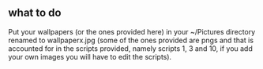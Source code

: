 ## what to do
Put your wallpapers (or the ones provided here) in your ~/Pictures directory renamed to wallpaperx.jpg (some of the ones provided are pngs and that is accounted for in the scripts provided, namely scripts 1, 3 and 10, if you add your own images you will have to edit the scripts).
